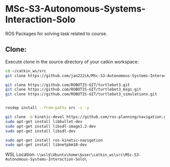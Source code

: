 # MSc-S3-Autonomous-Systems-Interaction-Solo
ROS Packages for solving task related to course.

## Clone:
Execute clone in the source directory of your catkin workspace:
```sh
cd ~/catkin_ws/src
git clone https://github.com/jan222ik/MSc-S3-Autonomous-Systems-Interaction-Solo.git

git clone https://github.com/ROBOTIS-GIT/turtlebot3.git
git clone https://github.com/ROBOTIS-GIT/turtlebot3_msgs.git
git clone https://github.com/ROBOTIS-GIT/turtlebot3_simulations.git


rosdep install --from-paths src -i -y

git clone -b kinetic-devel https://github.com/ros-planning/navigation.git
sudo apt-get install libbullet-dev
sudo apt-get install libsdl-image1.2-dev
sudo apt-get install libsdl-dev

sudo apt-get install ros-kinetic-navigation
sudo apt-get install libnetpbm10-dev

```

WSL Location: ``\\wsl$\Ubuntu\home\$user\catkin_ws\src\MSc-S3-Autonomous-Systems-Interaction-Solo\``

